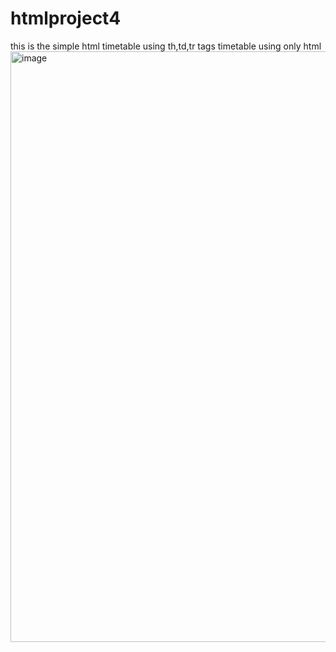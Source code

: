 # htmlproject4
this is the simple html timetable using th,td,tr tags
timetable using only html
<img width="945" alt="image" src="https://github.com/NavyaVeeram/htmlproject4/assets/113278607/405ea2a7-6f36-4145-932c-7b1a6f6ebfc9">
